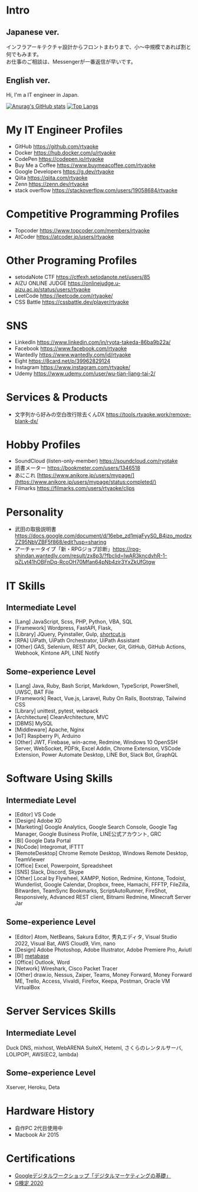 # Intro
## Japanese ver.
インフラアーキテクチャ設計からフロントまわりまで、小～中規模であれば割と何でもみます。  
お仕事のご相談は、Messengerが一番返信が早いです。
## English ver.
Hi, I'm a IT engineer in Japan.

[![Anurag's GitHub stats](https://github-readme-stats.vercel.app/api?username=rtyaoke&count_private=true)](https://github.com/anuraghazra/github-readme-stats)
[![Top Langs](https://github-readme-stats.vercel.app/api/top-langs/?username=rtyaoke)](https://github.com/anuraghazra/github-readme-stats)

# My IT Engineer Profiles
- GitHub https://github.com/rtyaoke
- Docker https://hub.docker.com/u/rtyaoke
- CodePen https://codepen.io/rtyaoke
- Buy Me a Coffee https://www.buymeacoffee.com/rtyaoke  
- Google Developers https://g.dev/rtyaoke  
- Qiita https://qiita.com/rtyaoke
- Zenn https://zenn.dev/rtyaoke
- stack overflow https://stackoverflow.com/users/19058684/rtyaoke

# Competitive Programming Profiles
- Topcoder https://www.topcoder.com/members/rtyaoke
- AtCoder https://atcoder.jp/users/rtyaoke

# Other Programing Profiles
- setodaNote CTF https://ctfexh.setodanote.net/users/85
- AIZU ONLINE JUDGE https://onlinejudge.u-aizu.ac.jp/status/users/rtyaoke
- LeetCode https://leetcode.com/rtyaoke/
- CSS Battle https://cssbattle.dev/player/rtyaoke

# SNS
- LinkedIn https://www.linkedin.com/in/ryota-takeda-86ba9b22a/
- Facebook https://www.facebook.com/rtyaoke
- Wantedly https://www.wantedly.com/id/rtyaoke
- Eight https://8card.net/p/39962829124
- Instagram https://www.instagram.com/rtyaoke/
- Udemy https://www.udemy.com/user/wu-tian-liang-tai-2/

# Services & Products
- 文字列から好みの空白改行除去くんDX https://tools.rtyaoke.work/remove-blank-dx/

# Hobby Profiles
- SoundCloud (listen-only-member) https://soundcloud.com/ryotake
- 読書メーター https://bookmeter.com/users/1346518
- あにこれ [https://www.anikore.jp/users/mypage/](https://www.anikore.jp/users/mypage/status:completed/)
- Filmarks https://filmarks.com/users/rtyaoke/clips

# Personality
- 武田の取扱説明書 https://docs.google.com/document/d/16ebe_zd1mjaFyyS0_B4jzo_modzxZZ95NbVZBF5f868/edit?usp=sharing
- アーチャータイプ「新・RPGジョブ診断」https://rpg-shindan.wantedly.com/result/zx8p3/?fbclid=IwAR3kncdvhR-1-qZLyt41hOBFnDq-RcoOH70Mfan64pNb4zir3YxZkUfGtgw

# IT Skills
## Intermediate Level
- \[Lang\] JavaScript, Scss, PHP, Python, VBA, SQL
- \[Framework\] Wordpress, FastAPI, Flask, 
- \[Library\] JQuery, Pyinstaller, Gulp, [shortcut.js](https://github.com/rtyaoke/add_shortcut_of_changing_voicy_speed)
- \[RPA\] UiPath, UiPath Orchestrator, UiPath Assistant
- \[Other\] GAS, Selenium, REST API, Docker, Git, GitHub, GitHub Actions, Webhook, Kintone API, LINE Notify
## Some-experience Level
- \[Lang\] Java, Ruby, Bash Script, Markdown, TypeScript, PowerShell, UWSC, BAT File
- \[Framework\] React, Vue.js, Laravel, Ruby On Rails, Bootstrap, Tailwind CSS
- \[Library\] unittest, pytest, webpack
- \[Architecture\] CleanArchitecture, MVC
- \[DBMS\] MySQL
- \[Middleware\] Apache, Nginx
- \[IoT\] Raspberry Pi, Arduino
- \[Other\] JWT, Firebase, win-acme, Redmine, Windows 10 OpenSSH Server, WebSocket, PDFtk, Excel Addin, Chrome Extension, VSCode Extension, Power Automate Desktop, LINE Bot, Slack Bot, GraphQL

# Software Using Skills
## Intermediate Level
- \[Editor\] VS Code
- \[Design\] Adobe XD
- \[Marketing\] Google Analytics, Google Search Console, Google Tag Manager, Google Business Profile, LINE公式アカウント, GRC
- \[BI\] Google Data Portal
- \[NoCode\] Integromat, IFTTT
- \[RemoteDesktop\] Chrome Remote Desktop, Windows Remote Desktop, TeamViewer
- \[Office\] Excel, Powerpoint, Spreadsheet
- \[SNS\] Slack, Discord, Skype
- \[Other\] Local by Flywheel, XAMPP, Notion, Redmine, Kintone, Todoist, Wunderlist, Google Calendar, Dropbox, freee, Hamachi, FFFTP, FileZilla, Bitwarden, TeamSync Bookmarks, ScriptAutoRunner, FireShot, Responsively, Advanced REST client, Bitnami Redmine, Minecraft Server Jar
## Some-experience Level
- \[Editor\] Atom, NetBeans, Sakura Editor, 秀丸エディタ, Visual Studio 2022, Visual Bat, AWS Cloud9, Vim, nano
- \[Design\] Adobe Photoshop, Adobe Illustrator, Adobe Premiere Pro, Aviutl
- \[BI\] [metabase](https://github.com/metabase/metabase)
- \[Office\] Outlook, Word
- \[Network\] Wireshark, Cisco Packet Tracer
- \[Other\] draw.io, Nessus, Zaiper, Teams, Money Forward, Money Forward ME, Trello, Access, Vivaldi, Firefox, Keepa, Postman, Oracle VM VirtualBox

# Server Services Skills
## Intermediate Level
Duck DNS, mixhost, WebARENA SuiteX, Heteml, さくらのレンタルサーバ, LOLIPOP!, AWS(EC2, lambda)
## Some-experience Level
Xserver, Heroku, Deta

# Hardware History
- 自作PC 2代目使用中
- Macbook Air 2015

# Certifications
- [Googleデジタルワークショップ「デジタルマーケティングの基礎」](./pdf/Googleデジタルワークショップ「デジタルマーケティングの基礎」_認定証.pdf)
- [G検定 2020](https://nlp.netlearning.co.jp/ns/portal/openbadge/#/public/assertions/user/TXUxNmhzNUhjdzY1WFlSRVdLTGRUQT09)
